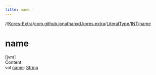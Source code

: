```yaml
---
title: name -
---
```

//[Kores-Extra](../../../../index.md)/[com.github.jonathanxd.kores.extra](../../index.md)/[LiteralType](../index.md)/[INT](index.md)/[name](name.md)



# name  
[jvm]  
Content  
val [name](name.md): [String](https://kotlinlang.org/api/latest/jvm/stdlib/kotlin/-string/index.html)  



